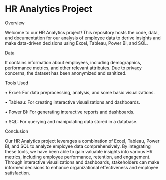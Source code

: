 # HR Analytics Project

Overview

Welcome to our HR Analytics project! This repository hosts the code, data, and documentation for our analysis of employee data to derive insights and make data-driven decisions using Excel, Tableau, Power BI, and SQL.

Data

It contains information about employees, including demographics, performance metrics, and other relevant attributes. Due to privacy concerns, the dataset has been anonymized and sanitized.

Tools Used

• Excel: For data preprocessing, analysis, and some basic visualizations.

• Tableau: For creating interactive visualizations and dashboards.

• Power BI: For generating interactive reports and dashboards.

• SQL: For querying and manipulating data stored in a database.

Conclusion

Our HR Analytics project leverages a combination of Excel, Tableau, Power BI, and SQL to analyze employee data comprehensively. By integrating these tools, we have been able to gain valuable insights into various HR metrics, including employee performance, retention, and engagement. Through interactive visualizations and dashboards, stakeholders can make informed decisions to enhance organizational effectiveness and employee satisfaction.
